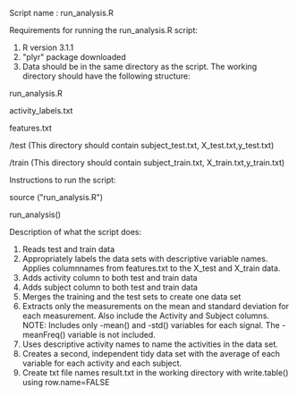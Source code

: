 
Script name : run_analysis.R

Requirements for running the run_analysis.R script:

1. R version 3.1.1 
2. "plyr" package downloaded
3. Data should be in the same directory as the script. The working directory should have the following structure:

  run_analysis.R
  
  activity_labels.txt
  
  features.txt
  
  /test (This directory should contain subject_test.txt, X_test.txt,y_test.txt)
  
  /train (This directory should contain subject_train.txt, X_train.txt,y_train.txt)
  
  
  
  

Instructions to run the script:

  source ("run_analysis.R")
  
  run_analysis()
  
  
  
  
  
Description of what the script does:

1. Reads test and train data
2. Appropriately labels the data sets with descriptive variable names. Applies columnnames from features.txt to the X_test and X_train data.
3. Adds activity column to both test and train data
4. Adds subject column to both test and train data
5. Merges the training and the test sets to create one data set
6. Extracts only the measurements on the mean and standard deviation for each measurement. Also include the Activity and Subject columns. NOTE: Includes only -mean() and -std() variables for each signal. The -meanFreq() variable is not included.
7. Uses descriptive activity names to name the activities in the data set.
8. Creates a second, independent tidy data set with the average of each variable for each activity and each subject.
9. Create txt file names result.txt in the working directory with write.table() using row.name=FALSE 

